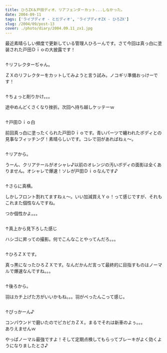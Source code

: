 ```yaml
---
title: ひろZX＆戸田ディオ、リアフェンダーカット...しなかった。
date: 2004-09-11
tags: ['ライブディオ - とだディオ', 'ライブディオZX - ひろZX']
slug: /2004/09/post-13
cover: ./photo/diary/2004.09.11_zx1.jpg
---
```



<p class="sentence spacing10">最近素晴らしい頻度で更新している管理人ひろーんです。さて今回は真っ白に塗装された戸田Ｄｉｏの大披露です！</p>
<div class="center spacing"><img class="img-fluid" src="./photo/diary/2004.09.11_zx1.jpg" alt=""></div>
<p class="sentence">↑リフレクターぢゃん。</p>
<p class="sentence spacing10">ＺＸのリフレクターをカットしてみようと言う試み。ノコギリ準備おっけーです！</p>
<div class="center spacing"><img class="img-fluid" src="./photo/diary/2004.09.11_zx2.jpg" alt=""></div>
<p class="sentence">↑ちょっと削りかけ。。。</p>
<p class="sentence spacing10">途中めんどくさくなり挫折。次回へ持ち越しケッテーｗ</p>
<div class="center spacing"><img class="img-fluid" src="./photo/diary/2004.09.11_zx3.jpg" alt=""></div>
<p class="sentence">↑戸田Ｄｉｏ白</p>
<p class="sentence spacing10">前回真っ白に塗ったくられた戸田Ｄｉｏです。青いパーツで纏われたボディとの見事なフィッチング！素晴らしいです。コレで羽があればねぇ～。</p>
<div class="center spacing"><img class="img-fluid" src="./photo/diary/2004.09.11_zx4.jpg" alt=""></div>
<p class="sentence">↑リアから。</p>
<p class="sentence spacing10">うーん、クリアテールがオシャレ♪以前のオレンジの汚いボディの面影は全くありません。オシャレで爆速！ソレが戸田Ｄｉｏなんです♪</p>
<div class="center spacing"><img class="img-fluid" src="./photo/diary/2004.09.11_zx5.jpg" alt=""></div>
<p class="sentence">↑さらに真横。</p>
<p class="sentence">しかしフロント割れてますねぇ～。いい加減買えＹｏ！って感じですが、それもこれまた個性なんですね。</p>
<p class="sentence spacing10">つか個性かよ。。。 </p>
<div class="center spacing"><img class="img-fluid" src="./photo/diary/2004.09.11_zx6.jpg" alt=""></div>
<p class="sentence">↑真上から見下ろした感じ</p>
<p class="sentence spacing10">ハシゴに昇っての撮影。何でこんなことやってんだろ。。。</p>
<div class="center spacing"><img class="img-fluid" src="./photo/diary/2004.09.11_zx7.jpg" alt=""></div>
<p class="sentence">↑ひろＺＸです。</p>
<p class="sentence spacing10">真っ黒になったひろＺＸです。なんだかんだ言って最終的に目指すものはノーマルで爆速なんですね。。。</p>
<div class="center spacing"><img class="img-fluid" src="./photo/diary/2004.09.11_zx8.jpg" alt=""></div>
<p class="sentence">↑後ろから。</p>
<p class="sentence spacing10">羽はカチ上げた方がいいかもね。。。羽がぺったんこって感じ。</p>
<div class="center spacing"><img class="img-fluid" src="./photo/diary/2004.09.11_zx9.jpg" alt=""></div>
<p class="sentence">↑ぴっかーん♪</p>
<p class="sentence">コンパウンドで磨いたのでピカピカＺＸ。まるでそれは新車のよぅ。。。<br>ありえませんｗ</p>
<p class="sentence">やっぱノーマル最強ですよ！そして定期点検してもらってブレーキがよく効くようになりましたとさ♪</p>
